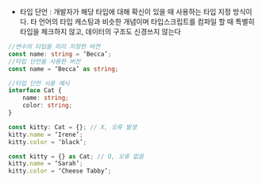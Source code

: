 
 - 타입 단언 : 개발자가 해당 타입에 대해 확신이 있을 때 사용하는 타입 지정 방식이다. 타 언어의 타입 캐스팅과 비슷한 개념이며 타입스크립트를 컴파일 할 때 특별히 타입을 체크하지 않고, 데이터의 구조도 신경쓰지 않는다

```typescript
//변수의 타입을 미리 지정한 버전
const name: string = ‘Becca’;
//타입 단언을 사용한 버전
const name = ‘Becca’ as string;

//타입 단언 사용 예시
interface Cat {
	name: string;
	color: string;
}

const kitty: Cat = {}; // X, 오류 발생
kitty.name = ‘Irene’;
kitty.color = ‘black’;

const kitty = {} as Cat; // O, 오류 없음
kitty.name = ‘Sarah’;
kitty.color = ‘Cheese Tabby’;
```